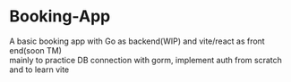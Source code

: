 # Booking-App
A basic booking app with Go as backend(WIP) and vite/react as front end(soon TM)  
mainly to practice DB connection with gorm, implement auth from scratch and to learn vite
